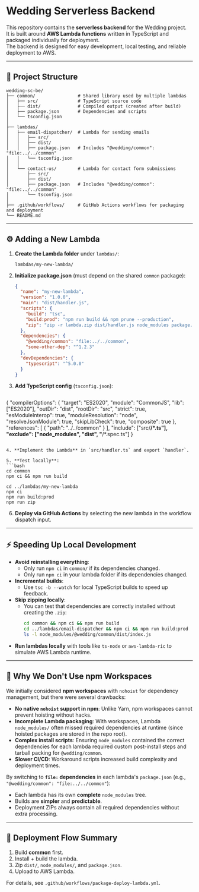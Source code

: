 # Wedding Serverless Backend

This repository contains the **serverless backend** for the Wedding project.  
It is built around **AWS Lambda functions** written in TypeScript and packaged individually for deployment.  
The backend is designed for easy development, local testing, and reliable deployment to AWS.

---

## 📂 Project Structure

```
wedding-sc-be/
├── common/                # Shared library used by multiple lambdas
│   ├── src/               # TypeScript source code
│   ├── dist/              # Compiled output (created after build)
│   ├── package.json       # Dependencies and scripts
│   └── tsconfig.json
│
├── lambdas/
│   ├── email-dispatcher/  # Lambda for sending emails
│   │   ├── src/
│   │   ├── dist/
│   │   ├── package.json   # Includes "@wedding/common": "file:../../common"
│   │   └── tsconfig.json
│   │
│   └── contact-us/        # Lambda for contact form submissions
│       ├── src/
│       ├── dist/
│       ├── package.json   # Includes "@wedding/common": "file:../../common"
│       └── tsconfig.json
│
├── .github/workflows/     # GitHub Actions workflows for packaging and deployment
└── README.md
```

---

## ⚙️ Adding a New Lambda

1. **Create the Lambda folder** under `lambdas/`:
   ```
   lambdas/my-new-lambda/
   ```

2. **Initialize package.json** (must depend on the shared `common` package):
   ```json
   {
     "name": "my-new-lambda",
     "version": "1.0.0",
     "main": "dist/handler.js",
     "scripts": {
       "build": "tsc",
       "build:prod": "npm run build && npm prune --production",
       "zip": "zip -r lambda.zip dist/handler.js node_modules package.json"
     },
     "dependencies": {
       "@wedding/common": "file:../../common",
       "some-other-dep": "^1.2.3"
     },
     "devDependencies": {
       "typescript": "^5.0.0"
     }
   }
   ```

3. **Add TypeScript config** (`tsconfig.json`):
   ```json
  {
    "compilerOptions": {
      "target": "ES2020",
      "module": "CommonJS",
      "lib": ["ES2020"],
      "outDir": "dist",
      "rootDir": "src",
      "strict": true,
      "esModuleInterop": true,
      "moduleResolution": "node",
      "resolveJsonModule": true,
      "skipLibCheck": true,
      "composite": true
    },
    "references": [
      { "path": "../../common" }
    ],
    "include": ["src/**/*.ts"],
    "exclude": ["node_modules", "dist", "**/*.spec.ts"]
  }
   ```

4. **Implement the Lambda** in `src/handler.ts` and export `handler`.

5. **Test locally**:
   ```bash
   cd common
   npm ci && npm run build

   cd ../lambdas/my-new-lambda
   npm ci
   npm run build:prod
   npm run zip
   ```

6. **Deploy via GitHub Actions** by selecting the new lambda in the workflow dispatch input.

---

## ⚡ Speeding Up Local Development

- **Avoid reinstalling everything**:
  - Only run `npm ci` in `common/` if its dependencies changed.
  - Only run `npm ci` in your lambda folder if its dependencies changed.
- **Incremental builds**:
  - Use `tsc -b --watch` for local TypeScript builds to speed up feedback.
- **Skip zipping locally**:
  - You can test that dependencies are correctly installed without creating the `.zip`:
    ```bash
    cd common && npm ci && npm run build
    cd ../lambdas/email-dispatcher && npm ci && npm run build:prod
    ls -l node_modules/@wedding/common/dist/index.js
    ```
- **Run lambdas locally** with tools like `ts-node` or `aws-lambda-ric` to simulate AWS Lambda runtime.

---

## 🚫 Why We Don't Use npm Workspaces

We initially considered **npm workspaces** with `nohoist` for dependency management, but there were several drawbacks:

- **No native `nohoist` support in npm**: Unlike Yarn, npm workspaces cannot prevent hoisting without hacks.
- **Incomplete Lambda packaging**: With workspaces, Lambda `node_modules/` often missed required dependencies at runtime (since hoisted packages are stored in the repo root).
- **Complex install scripts**: Ensuring `node_modules` contained the correct dependencies for each lambda required custom post-install steps and tarball packing for `@wedding/common`.
- **Slower CI/CD**: Workaround scripts increased build complexity and deployment times.

By switching to **`file:` dependencies** in each lambda's `package.json` (e.g., `"@wedding/common": "file:../../common"`):
- Each lambda has its own **complete** `node_modules` tree.
- Builds are **simpler** and **predictable**.
- Deployment ZIPs always contain all required dependencies without extra processing.

---

## 📌 Deployment Flow Summary

1. Build **common** first.
2. Install + build the lambda.
3. Zip `dist/`, `node_modules/`, and `package.json`.
4. Upload to AWS Lambda.

For details, see `.github/workflows/package-deploy-lambda.yml`.
